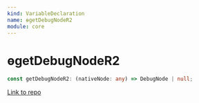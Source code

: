 ```yaml
---
kind: VariableDeclaration
name: ɵgetDebugNodeR2
module: core
---
```


# ɵgetDebugNodeR2

```ts
const getDebugNodeR2: (nativeNode: any) => DebugNode | null;
```

[Link to repo](https://github.com/timdeschryver/angular/blob/master/packages/core/src/debug/debug_node.ts#L756-L756)
